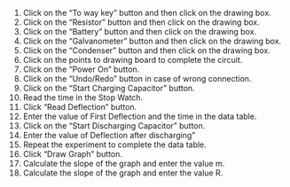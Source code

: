 1.	Click on the “To way key” button and then click on the drawing box.<br>
2.	Click on the “Resistor” button and then click on the drawing box.<br>
3.	Click on the “Battery” button and then click on the drawing box.<br>
4.	Click on the “Galvanometer” button and then click on the drawing box.<br>
5.	Click on the “Condenser” button and then click on the drawing box.<br>
6.	Click on the points to drawing board to complete the circuit.<br>
7.	Click on the “Power On” button.<br>
8.	Click on the “Undo/Redo” button in case of wrong connection.<br>
9.	Click on the “Start Charging Capacitor” button.<br>
10.	Read the time in the Stop Watch.<br>
11.	Click “Read Deflection” button.<br>
12.	Enter the value of First Deflection and the time in the data table.<br>
13.	Click on the “Start Discharging Capacitor” button.<br>
14.	Enter the value of Deflection after discharging”<br>
15.	Repeat the experiment to complete the data table.<br>
16.	Click “Draw Graph” button.<br>
17.	Calculate the slope of the graph and enter the value m.<br>
18.	Calculate the slope of the graph and enter the value R.<br>
